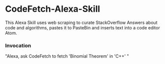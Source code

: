 # CodeFetch-Alexa-Skill
This Alexa Skill uses web scraping to curate StackOverflow Answers about code and algorithms, pastes it to PasteBin and inserts text into a code editor Atom.
<br>
### Invocation 
"Alexa, ask CodeFetch to fetch 'Binomial Theorem' in 'C++' "

